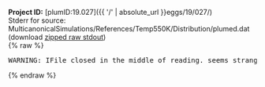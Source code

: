 **Project ID:** [plumID:19.027]({{ '/' | absolute_url }}eggs/19/027/)  
Stderr for source:  MulticanonicalSimulations/References/Temp550K/Distribution/plumed.dat   
(download [zipped raw stdout](plumed.dat.plumed_master.stdout.txt.zip))  
{% raw %}
<pre>
WARNING: IFile closed in the middle of reading. seems strange!
</pre>
{% endraw %}
